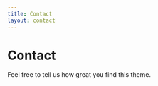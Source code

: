```yaml
---
title: Contact
layout: contact
---
```


# Contact

Feel free to tell us how great you find this theme.
